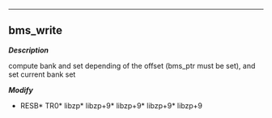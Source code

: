 ---

## bms_write
***Description***

compute bank and set depending of the offset (bms_ptr must be set), and set current bank set

***Modify***

* RESB* TR0* libzp* libzp+9* libzp+9* libzp+9* libzp+9

